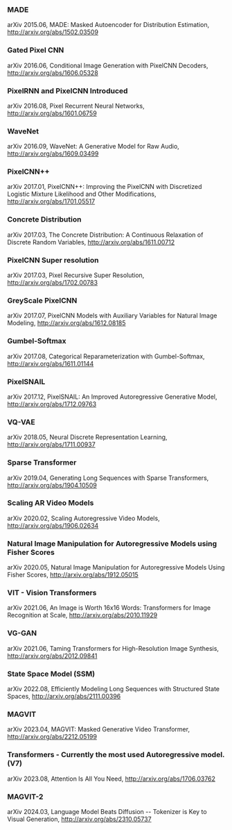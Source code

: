 




### MADE 

arXiv  2015.06, MADE: Masked Autoencoder for Distribution Estimation, <a href="http://arxiv.org/abs/1502.03509"> </a>http://arxiv.org/abs/1502.03509

### Gated Pixel CNN 

arXiv  2016.06, Conditional Image Generation with PixelCNN Decoders, <a href="http://arxiv.org/abs/1606.05328"> </a>http://arxiv.org/abs/1606.05328


### PixelRNN and PixelCNN Introduced 

arXiv  2016.08, Pixel Recurrent Neural Networks, <a href="http://arxiv.org/abs/1601.06759"> </a>http://arxiv.org/abs/1601.06759

### WaveNet

arXiv  2016.09, WaveNet: A Generative Model for Raw Audio, <a href="http://arxiv.org/abs/1609.03499"> </a>http://arxiv.org/abs/1609.03499

### PixelCNN++
arXiv  2017.01, PixelCNN++: Improving the PixelCNN with Discretized Logistic Mixture Likelihood and Other Modifications, <a href="http://arxiv.org/abs/1701.05517"> </a>http://arxiv.org/abs/1701.05517

### Concrete Distribution 

arXiv  2017.03, The Concrete Distribution: A Continuous Relaxation of Discrete Random Variables, <a href="http://arxiv.org/abs/1611.00712"> </a>http://arxiv.org/abs/1611.00712

### PixelCNN Super resolution 

arXiv  2017.03, Pixel Recursive Super Resolution, <a href="http://arxiv.org/abs/1702.00783"> </a>http://arxiv.org/abs/1702.00783


### GreyScale PixelCNN 

arXiv  2017.07, PixelCNN Models with Auxiliary Variables for Natural Image Modeling, <a href="http://arxiv.org/abs/1612.08185"> </a>http://arxiv.org/abs/1612.08185


### Gumbel-Softmax 

arXiv  2017.08, Categorical Reparameterization with Gumbel-Softmax, <a href="http://arxiv.org/abs/1611.01144"> </a>http://arxiv.org/abs/1611.01144

### PixelSNAIL

arXiv  2017.12, PixelSNAIL: An Improved Autoregressive Generative Model, <a href="http://arxiv.org/abs/1712.09763"> </a>http://arxiv.org/abs/1712.09763

### VQ-VAE 

arXiv  2018.05, Neural Discrete Representation Learning, <a href="http://arxiv.org/abs/1711.00937"> </a>http://arxiv.org/abs/1711.00937


### Sparse Transformer 

arXiv  2019.04, Generating Long Sequences with Sparse Transformers, <a href="http://arxiv.org/abs/1904.10509"> </a>http://arxiv.org/abs/1904.10509

### Scaling AR Video Models 

arXiv  2020.02, Scaling Autoregressive Video Models, <a href="http://arxiv.org/abs/1906.02634"> </a>http://arxiv.org/abs/1906.02634

### Natural Image Manipulation for Autoregressive Models using Fisher Scores

arXiv  2020.05, Natural Image Manipulation for Autoregressive Models Using Fisher Scores, <a href="http://arxiv.org/abs/1912.05015"> </a>http://arxiv.org/abs/1912.05015



### VIT - Vision Transformers 

arXiv  2021.06, An Image is Worth 16x16 Words: Transformers for Image Recognition at Scale, <a href="http://arxiv.org/abs/2010.11929"> </a>http://arxiv.org/abs/2010.11929


### VG-GAN 

arXiv  2021.06, Taming Transformers for High-Resolution Image Synthesis, <a href="http://arxiv.org/abs/2012.09841"> </a>http://arxiv.org/abs/2012.09841

###  State Space Model (SSM)

arXiv  2022.08, Efficiently Modeling Long Sequences with Structured State Spaces, <a href="http://arxiv.org/abs/2111.00396"> </a>http://arxiv.org/abs/2111.00396

### MAGVIT 

arXiv  2023.04, MAGVIT: Masked Generative Video Transformer, <a href="http://arxiv.org/abs/2212.05199"> </a>http://arxiv.org/abs/2212.05199

### Transformers - Currently the most used Autoregressive model. (V7)

arXiv  2023.08, Attention Is All You Need, <a href="http://arxiv.org/abs/1706.03762"> </a>http://arxiv.org/abs/1706.03762

### MAGVIT-2

arXiv  2024.03, Language Model Beats Diffusion -- Tokenizer is Key to Visual Generation, <a href="http://arxiv.org/abs/2310.05737"> </a>http://arxiv.org/abs/2310.05737

